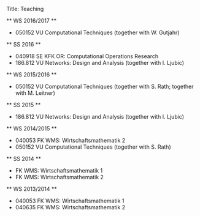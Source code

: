 Title: Teaching

** WS 2016/2017 **

* 050152 VU Computational Techniques (together with W. Gutjahr)

** SS 2016 **

* 040918 SE KFK OR: Computational Operations Research 
* 186.812 VU Networks: Design and Analysis (together with I. Ljubic)

** WS 2015/2016 **

* 050152 VU Computational Techniques (together with S. Rath; together with M. Leitner)

** SS 2015 **

* 186.812 VU Networks: Design and Analysis (together with I. Ljubic)

** WS 2014/2015 **

* 040053 FK WMS: Wirtschaftsmathematik 2 
* 050152 VU Computational Techniques (together with S. Rath)

** SS 2014 **

* FK WMS: Wirtschaftsmathematik 1 
* FK WMS: Wirtschaftsmathematik 2

** WS 2013/2014 **

* 040053 FK WMS: Wirtschaftsmathematik 1 
* 040635 FK WMS: Wirtschaftsmathematik 2
